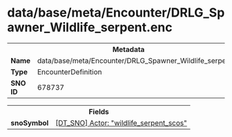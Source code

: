 <h1>data/base/meta/Encounter/DRLG_Spawner_Wildlife_serpent.enc</h1><table><tr><th colspan="100%">Metadata</th></tr><tr><td><b>Name</b></td><td>data/base/meta/Encounter/DRLG_Spawner_Wildlife_serpent.enc</td></tr><tr><td><b>Type</b></td><td>EncounterDefinition</td></tr><tr><td><b>SNO ID</b></td><td>678737</td></tr></table>

<table><tr><th colspan="100%">Fields</th></tr><tr><td><b>snoSymbol</b></td><td><a href="..\Actor\wildlife_serpent_scos.acr.md">[DT_SNO] Actor: "wildlife_serpent_scos"</a></td></tr></table>

